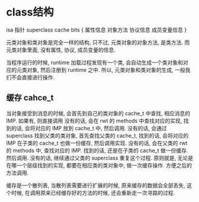 # class结构

isa 指针
superclass
cache
bits {
属性信息
对象方法
协议信息
成员变量信息
}



元类对象和类对象是完全一样的结构, 只不过, 元类对象的对象方法, 是类方法. 而元类对象里面, 没有属性, 协议, 成员变量的信息.

当程序运行的时候, runtime 加载过程发现有一个类, 会自动生成一个类对象和对应的元类对象, 然后注册到 runtime 之中. 所以, 元类对象和类对象的生成, 一般我们不会直接进行操作.

## 缓存 cahce_t

当对象接受到消息的时候, 会首先到自己的类对象的 cache_t 中查找, 相应消息的IMP. 如果有, 则直接调用
没有的话, 会在 rwt 的 methods 中查找对应的实现, 找到的话, 会将对应的 IMP 放到 cache_t 中, 然后调用.
没有的话, 会通过 superclass 找到父类的类对象, 首先查找父类的 cache_t, 找到的话, 会将对应的 IMP 在子类的 cache_t 也做一份缓存, 然后调用实现.
没有的话, 会在父类的 rwt 的 methods 中, 查找对应的 IMP. 找到的话, 还是在子类的 cache_t 做一份缓存. 然后调用. 
没有的话, 继续通过父类的 superclass 重复这个过程.
原则就是, 无论是在哪一个层级找到的实现, 都要在相应类的类对象中, 做一次缓存操作. 方便之后的方法调用.

缓存是一个散列表, 当散列表需要进行扩展的时候, 原来缓存的数据会全部丢失, 这个时候, 在调用原来已经缓存好的方法的时候, 还会重新走一次寻路的过程.